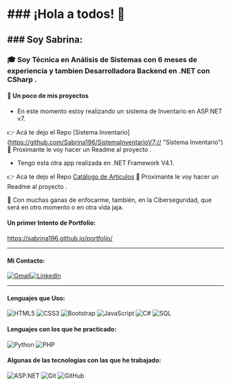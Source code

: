 # ### ¡Hola a todos! 👋

## ### Soy Sabrina:

### 🎓 Soy **Técnica en Análisis de Sistemas** con 6 meses de experiencia y tambien **Desarrolladora Backend en .NET con CSharp** .


####  :memo: Un poco de mis proyectos


- En este momento estoy realizando un sistema de Inventario en ASP.NET v7.

:point_right: Acá te dejo el Repo [Sistema Inventario]     				(https://github.com/Sabrina196/SistemaInventarioV7:// "Sistema Inventario")
:rocket: Proximante le voy hacer un Readme al proyecto .

- Tengo esta otra app realizada en .NET Framework V4.1.




:point_right: Acá te dejo el Repo [Catálogo de Artículos](https://github.com/Sabrina196/catalogo_de_articulos)
:rocket: Proximante le voy hacer un Readme al proyecto .

 :speech_balloon: Con muchas ganas de enfocarme, también, en la Ciberseguridad, que será en otro momento o en otra vida jaja.


####  Un primer Intento de Portfolio:

https://sabrina196.github.io/portfolio/

------------
#### Mi Contacto:


[![Gmail](https://img.shields.io/badge/-GMAIL-D14836?style=for-the-badge&logo=gmail&logoColor=white)](mailto:sabrinapatri96@gmail.com)[![LinkedIn](https://img.shields.io/badge/-LINKEDIN-0077B5?style=for-the-badge&logo=linkedin&logoColor=white)](https://www.linkedin.com/in/sabrinapatri96/)


------------


####  Lenguajes que Uso:



![HTML5](https://img.shields.io/badge/-HTML5-000000?style=flat&logo=html5)
![CSS3](https://img.shields.io/badge/-CSS3-000000?style=flat&logo=CSS3)
![Bootstrap](https://img.shields.io/badge/-Bootstrap-000000?style=flat&logo=bootstrap)
![JavaScript](https://img.shields.io/badge/-JavaScript-000000?style=flat&logo=javascript)
![C#](https://img.shields.io/badge/-CSharp-000000?style=flat&logo=CSharp)
![SQL](https://img.shields.io/badge/-SQL-000000?style=flat&logo=postgresql)

#### Lenguajes con los que he practicado:
![Python](https://img.shields.io/badge/-Python-000000?style=flat&logo=python)
![PHP](https://img.shields.io/badge/-PHP-000000?style=flat&logo=php)

#### Algunas de las tecnologías con las que he trabajado:

![ASP.NET](https://img.shields.io/badge/-.NET-000000?style=flat&logo=.NET)
![Git](https://img.shields.io/badge/-Git-222222?style=flat&logo=git&logoColor=F05032)
![GitHub](https://img.shields.io/badge/-GitHub-222222?style=flat&logo=github&logoColor=181717)
